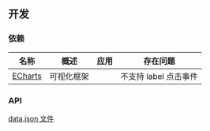 ## 开发
### 依赖
| 名称 | 概述 | 应用 | 存在问题 |
| --- | ---- | ---- | ------- |
| [ECharts](https://echarts.apache.org/zh/index.html) | 可视化框架 |  | 不支持 label 点击事件 |

### API
[data.json 文件](https://github.com/zer0-1ee/fruiter/blob/master/data.json)
 
